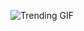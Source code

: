 
<!-- GIF_SECTION -->
![Trending GIF](https://media3.giphy.com/media/v1.Y2lkPThiYjIxNzcyNGJldDBleDF0Z3RwYWdiNHp3aXA3MzIxbzZtcjRzbGp2MmtoMDAzYyZlcD12MV9naWZzX3NlYXJjaCZjdD1n/rrsMWkp9shbXJPA2D6/giphy.gif)
<!-- END_GIF_SECTION -->
